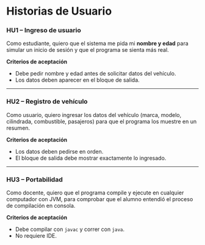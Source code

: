 # Historias de Usuario

### HU1 – Ingreso de usuario
Como estudiante, quiero que el sistema me pida mi **nombre y edad** para simular un inicio de sesión y que el programa se sienta más real.

**Criterios de aceptación**
- Debe pedir nombre y edad antes de solicitar datos del vehículo.
- Los datos deben aparecer en el bloque de salida.

---

### HU2 – Registro de vehículo
Como usuario, quiero ingresar los datos del vehículo (marca, modelo, cilindrada, combustible, pasajeros) para que el programa los muestre en un resumen.

**Criterios de aceptación**
- Los datos deben pedirse en orden.
- El bloque de salida debe mostrar exactamente lo ingresado.

---

### HU3 – Portabilidad
Como docente, quiero que el programa compile y ejecute en cualquier computador con JVM, para comprobar que el alumno entendió el proceso de compilación en consola.

**Criterios de aceptación**
- Debe compilar con `javac` y correr con `java`.
- No requiere IDE.
